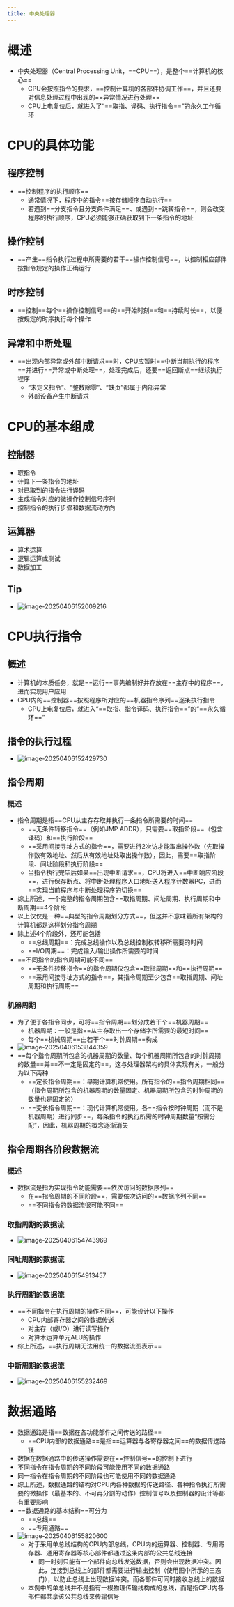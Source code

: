```yaml
---
title: 中央处理器
---
```




# 概述

- 中央处理器（Central Processing Unit，==CPU==），是整个==计算机的核心==
  - CPU会按照指令的要求，==控制计算机的各部件协调工作==，并且还要对信息处理过程中出现的==异常情况进行处理==
  - CPU上电复位后，就进入了“==取指、译码、执行指令==”的永久工作循环

# CPU的具体功能

## 程序控制

- ==控制程序的执行顺序==
  - 通常情况下，程序中的指令==按存储顺序自动执行==
  - 若遇到==分支指令且分支条件满足==、或遇到==跳转指令==，则会改变程序的执行顺序，CPU必须能够正确获取到下一条指令的地址

## 操作控制

- ==产生==指令执行过程中所需要的若干==操作控制信号==，以控制相应部件按指令规定的操作正确运行

## 时序控制

- ==控制==每个==操作控制信号==的==开始时刻==和==持续时长==，以便按规定的时序执行每个操作

## 异常和中断处理

- ==出现内部异常或外部中断请求==时，CPU应暂时==中断当前执行的程序==并进行==异常或中断处理==，处理完成后，还要==返回断点==继续执行程序
  - “未定义指令”、“整数除零”、“缺页”都属于内部异常
  - 外部设备产生中断请求

# CPU的基本组成

## 控制器

- 取指令
- 计算下一条指令的地址
- 对已取到的指令进行译码
- 生成指令对应的微操作控制信号序列
- 控制指令的执行步骤和数据流动方向

## 运算器

- 算术运算
- 逻辑运算或测试
- 数据加工

## Tip

- ![image-20250406152009216](./resource/image-20250406152009216.png)

# CPU执行指令

## 概述

- 计算机的本质任务，就是==运行==事先编制好并存放在==主存中的程序==，进而实现用户应用
- CPU内的==控制器==按照程序所对应的==机器指令序列==逐条执行指令
  - CPU上电复位后，就进入“==取指、指令译码、执行指令==”的“==永久循环==”

## 指令的执行过程

- ![image-20250406152429730](./resource/image-20250406152429730.png)

## 指令周期

### 概述

- 指令周期是指==CPU从主存存取并执行一条指令所需要的时间==
  - ==无条件转移指令==（例如JMP ADDR），只需要==取指阶段==（包含译码）和==执行阶段==
  - ==采用间接寻址方式的指令==，需要进行2次访才能取出操作数（先取操作数有效地址、然后从有效地址处取出操作数），因此，需要==取指阶段、间址阶段和执行阶段==
  - 当指令执行完毕后如果==出现中断请求==，CPU将进入==中断响应阶段==，进行保存断点、将中断处理程序入口地址送入程序计数器PC，进而==实现当前程序与中断处理程序的切换==
- 综上所述，一个完整的指令周期包含==取指周期、间址周期、执行周期和中断周期==4个阶段
- 以上仅仅是一种==典型的指令周期划分方式==，但这并不意味着所有架构的计算机都是这样划分指令周期
- 除上述4个阶段外，还可能包括
  - ==总线周期==：完成总线操作以及总线控制权转移所需要的时间
  - ==I/O周期==：完成输入/输出操作所需要的时间
- ==不同指令的指令周期可能不同==
  - ==无条件转移指令==的指令周期仅包含==取指周期==和==执行周期==
  - ==采用间接寻址方式的指令==，其指令周期至少包含==取指周期、间址周期和执行周期==

### 机器周期

- 为了便于各指令同步，可将==指令周期==划分成若干个==机器周期==
  - 机器周期：一般是指==从主存取出一个存储字所需要的最短时间==
  - 每个==机械周期==由若干个==时钟周期==构成
- ![image-20250406153844359](./resource/image-20250406153844359.png)
- ==每个指令周期所包含的机器周期的数量、每个机器周期所包含的时钟周期的数量==并==不一定是固定的==，这与处理器架构的具体实现有关，一般分为以下两种
  - ==定长指令周期==：早期计算机常使用。所有指令的==指令周期相同==（指令周期所包含的机器周期的数量固定、机器周期所包含的时钟周期的数量也是固定的）
  - ==变长指令周期==：现代计算机常使用。各==指令按时钟周期（而不是机器周期）进行同步==，每条指令的执行所需的时钟周期数量“按需分配”，因此，机器周期的概念逐渐消失

## 指令周期各阶段数据流

### 概述

- 数据流是指为实现指令功能需要==依次访问的数据序列==
  - 在==指令周期的不同阶段==，需要依次访问的==数据序列不同==
  - ==不同指令的数据流很可能不同==

### 取指周期的数据流

- ![image-20250406154743969](./resource/image-20250406154743969.png)

### 间址周期的数据流

- ![image-20250406154913457](./resource/image-20250406154913457.png)

### 执行周期的数据流

- ==不同指令在执行周期的操作不同==，可能设计以下操作
  - CPU内部寄存器之间的数据传送
  - 对主存（或I/O）进行读写操作
  - 对算术运算单元ALU的操作
- 综上所述，==执行周期无法用统一的数据流图表示==

### 中断周期的数据流

- ![image-20250406155232469](./resource/image-20250406155232469.png)

# 数据通路

- 数据通路是指==数据在各功能部件之间传送的路径==
  - ==CPU内部的数据通路==是指==运算器与各寄存器之间==的数据传送路径
- 数据在数据通路中的传送操作需要在==控制信号==的控制下进行
- 不同指令在指令周期的不同阶段可能使用不同的数据通路
- 同一指令在指令周期的不同阶段也可能使用不同的数据通路
- 综上所述，数据通路的结构对CPU内各种数据的传送路径、各种指令执行所需要的微操作（最基本的、不可再分割的动作）控制信号以及控制器的设计等都有重要影响
- ==数据通路的基本结构==可分为
  - ==总线==
  - ==专用通路==
- ![image-20250406155820600](./resource/image-20250406155820600.png)
  - 对于采用单总线结构的CPU内部总线，CPU内的运算器、控制器、专用寄存器、通用寄存器等核心部件都通过这条内部的公共总线连接
    - 同一时刻只能有一个部件向总线发送数据，否则会出现数据冲突。因此，连接到总线上的部件都需要进行输出控制（使用图中所示的三态门），以防止总线上出现数据冲突。而各部件可同时接收总线上的数据
  - 本例中的单总线并不是指有一根物理传输线构成的总线，而是指CPU内各部件都共享该公共总线来传输信号